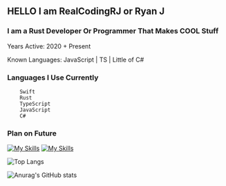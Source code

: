 <h2>HELLO I am RealCodingRJ or Ryan J</h2> 
<h3>I am a Rust Developer Or Programmer That Makes COOL Stuff</h3>
<link href="https://languages.abranhe.com/logos.css" rel="stylesheet">

Years Active: 2020 + Present

Known Languages: JavaScript | TS | Little of C#



<h3>Languages I Use Currently</h3>
        
        Swift
        Rust
        TypeScript
        JavaScript
        C#
        
<h3>Plan on Future</h3>

[![My Skills](https://skillicons.dev/icons?i=js,rust,ts,cs,windows)](https://skillicons.dev)
[![My Skills](https://skillicons.dev/icons?i=mongodb)](https://skillicons.dev)

![Top Langs](https://github-readme-stats.vercel.app/api/top-langs/?username=realcodingrj&show_icons=true&theme=radical&hide_progress=true)

![Anurag's GitHub stats](https://github-readme-stats.vercel.app/api?username=realcodingrj&show_icons=true&theme=radical)
